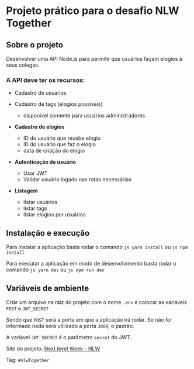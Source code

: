 # Projeto prático para o desafio NLW Together

## Sobre o projeto
Desenvolver uma API Node.js para permitir que usuários façam elogios à seus colegas.

### A API deve ter os recursos:

- Cadastro de usuários
- Cadastro de tags (elogios possíveis)
  - disponível somente para usuários administradores

- **Cadastro de elogios**
  - ID do usuário que recebe elogio
  - ID do usuário que faz o elogio
  - data de criação do elogio

- **Autenticação de usuário**
  - Usar JWT
  - Validar usuário logado nas rotas necessárias

- **Listagem**
  - listar usuários
  - listar tags
  - listar elogios por usuários

## Instalação e execução
Para instalar a aplicação basta rodar o comando ```js yarn install``` ou ```js npm install```

Para executar a aplicação em modo de desenvolvimento basta rodar o comando ```js yarn dev``` ou ```js npm run dev```

## Variáveis de ambiente
Criar um arquivo na raiz do projeto com o nome ```.env``` e colocar as variáveis ```POST``` e ```JWT_SECRET```

Sendo que ```POST``` será a porta em que a aplicação irá rodar. Se não for informado nada será utilizado a porta ```3000```, o padrão.

A variável ```JWT_SECRET``` é o parâmetro ```secret``` do JWT.


Site do projeto: [Next level Week - NLW](https://nextlevelweek.com/)

Tag: ```#nlwTogether```